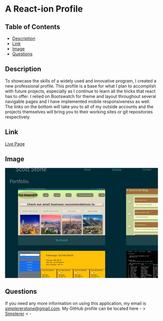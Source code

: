 # A React-ion Profile
    
  ## Table of Contents
  - [Description](#description)
  - [Link](#link)
  - [Image](#image)
  - [Questions](#questions)
    
  ## Description
  To showcase the skills of a widely used and innovative program, I created a new professional profile. This profile is a base for what I plan to accomplish with future projects, especially as I continue to learn all the tricks that react has to offer. I relied on Bootswatch for theme and layout throughout several navigable pages and I have implemented mobile responsiveness as well. The links on the bottom will take you to all of my outside accounts and the projects themselves will bring you to their working sites or git repositories respectively. 
    
  ## Link
  
  [Live Page](https://simplerer.github.io/react-ion-profile/)
    
  ## Image
  
  ![A little Snippet](/src/components/assets/images/Portfolio%20pic.jpg)
    
  ## Questions
  If you need any more information on using this application, my email is simplererstone@gmail.com.
  My GitHub profile can be located here - >  [Simplerer](https://github.com/Simplerer)  < -